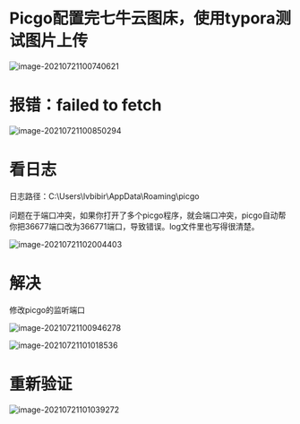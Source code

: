 # Picgo配置完七牛云图床，使用typora测试图片上传

![image-20210721100740621](https://image.lvbibir.cn/blog/image-20210721100850294.png)

# 报错：failed to fetch

![image-20210721100850294](https://image.lvbibir.cn/blog/image-20210721102004403.png)

# 看日志

日志路径：C:\Users\lvbibir\AppData\Roaming\picgo

问题在于端口冲突，如果你打开了多个picgo程序，就会端口冲突，picgo自动帮你把36677端口改为366771端口，导致错误。log文件里也写得很清楚。

![image-20210721102004403](https://image.lvbibir.cn/blog/image-20210721101018536.png)

# 解决

修改picgo的监听端口

![image-20210721100946278](https://image.lvbibir.cn/blog/image-20210721100946278.png)

![image-20210721101018536](https://image.lvbibir.cn/blog/image-20210721101039272.png)

# 重新验证

![image-20210721101039272](https://image.lvbibir.cn/blog/image-20210721100740621.png)

